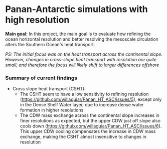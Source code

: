 # Panan-Antarctic simulations with high resolution
**Main goal:** In this project, the main goal is to evaluate how refining the ocean horizontal resolution and better resolving the mesoscale circulation alters the Southern Ocean's heat transport.

*PS: The initial focus was on the heat transport across the continental slope. However, changes in cross-slope heat transport with resolution are quite small, and therefore the focus will likely shift to larger differences offshore*


### Summary of current findings
- Cross slope heat transport (CSHT):
  - The CSHT seem to have a low sensitivity to refining resolution (https://github.com/willaguiar/Panan_HT_ASC/issues/5), except only in the Dense Shelf Water layer, due to increase dense water formation in higher resolutions
  - The CDW mass exchange across the continental slope increases in finer resolutions as expected, but the upper CDW just off slope also cools down (https://github.com/willaguiar/Panan_HT_ASC/issues/6). This upper CDW cooling compensates the increase in CDW mass exchange, making the CSHT almost insensitive to changes in resolution
